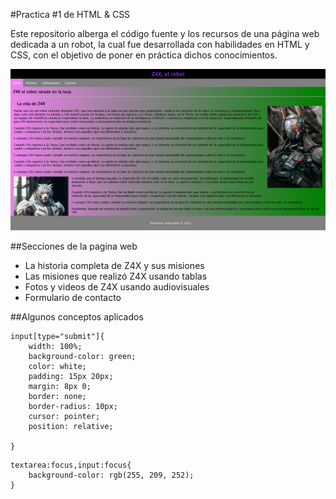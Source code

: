 #Practica #1 de HTML & CSS
<p>
Este repositorio alberga el código fuente y los recursos de una página web dedicada a un robot, la cual fue desarrollada con habilidades en HTML y CSS, con el objetivo de poner en práctica dichos conocimientos.
</p>

[![](https://github.com/Gera-Desarrollador-web/PRACTICA1-HTML-CSS/blob/master/assets/img/README.png?raw=true)](https://github.com/Gera-Desarrollador-web/PRACTICA1-HTML-CSS/blob/master/assets/img/README.png?raw=true)

##Secciones de la pagina web 
- La historia completa de Z4X y sus misiones
- Las misiones que realizó Z4X usando tablas
- Fotos y videos de Z4X usando audiovisuales
- Formulario de contacto

##Algunos conceptos aplicados
```
input[type="submit"]{
    width: 100%;
    background-color: green;
    color: white;
    padding: 15px 20px;
    margin: 8px 0;
    border: none;
    border-radius: 10px;
    cursor: pointer;
    position: relative;
    
}
```
```
textarea:focus,input:focus{
    background-color: rgb(255, 209, 252);
}
```
